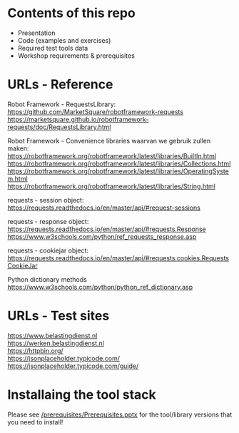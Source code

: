 # Contents of this repo

- Presentation
- Code (examples and exercises)
- Required test tools data
- Workshop requirements & prerequisites

# URLs - Reference  

Robot Framework - RequestsLibrary:  
  https://github.com/MarketSquare/robotframework-requests  
  https://marketsquare.github.io/robotframework-requests/doc/RequestsLibrary.html  

Robot Framework - Convenience libraries waarvan we gebruik zullen maken:  
  https://robotframework.org/robotframework/latest/libraries/BuiltIn.html  
  https://robotframework.org/robotframework/latest/libraries/Collections.html  
  https://robotframework.org/robotframework/latest/libraries/OperatingSystem.html  
  https://robotframework.org/robotframework/latest/libraries/String.html  

requests - session object:  
  https://requests.readthedocs.io/en/master/api/#request-sessions  

requests - response object:  
  https://requests.readthedocs.io/en/master/api/#requests.Response  
  https://www.w3schools.com/python/ref_requests_response.asp  

requests - cookiejar object:  
  https://requests.readthedocs.io/en/master/api/#requests.cookies.RequestsCookieJar  

Python dictionary methods  
  https://www.w3schools.com/python/python_ref_dictionary.asp  

# URLs - Test sites 

  https://www.belastingdienst.nl  
  https://werken.belastingdienst.nl  
  https://httpbin.org/  
  https://jsonplaceholder.typicode.com/  
  https://jsonplaceholder.typicode.com/guide/  

# Installaing the tool stack

Please see <a href=https://github.com/MichaelHallik/robocon2021/blob/main/prerequisites/Prerequisites.pptx>/prerequisites/Prerequisites.pptx</a> for the tool/library versions that you need to install!
